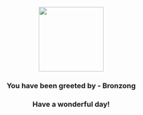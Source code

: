 <p align="center">
    <img src="https://raw.githubusercontent.com/PokeAPI/sprites/master/sprites/pokemon/437.png" width="150" height="150">
</p>
<h3 align="center">You have been greeted by - <b>Bronzong</b></h3>
<h3 align="center">Have a wonderful day!</h3>
